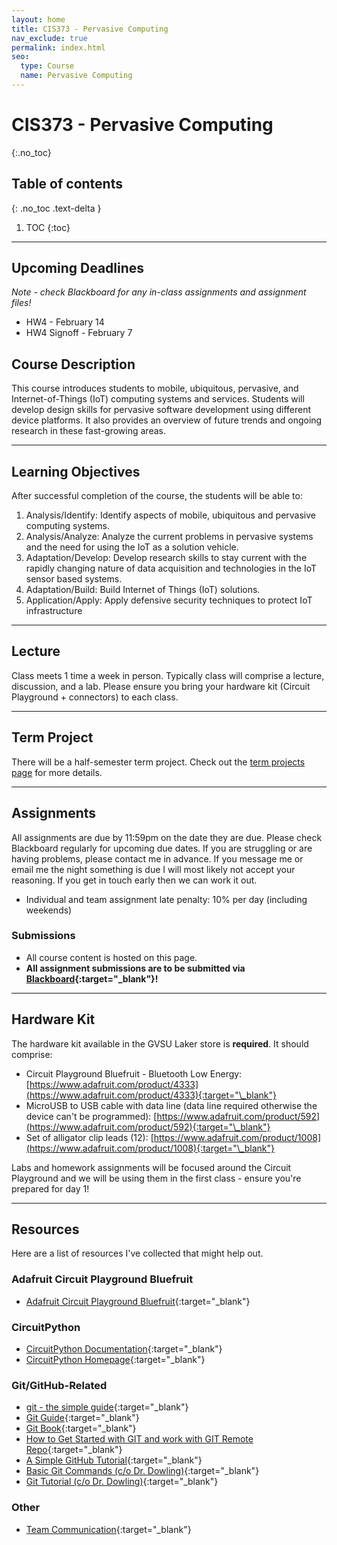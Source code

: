 ```yaml
---
layout: home
title: CIS373 - Pervasive Computing
nav_exclude: true
permalink: index.html
seo:
  type: Course
  name: Pervasive Computing
---
```


# CIS373 - Pervasive Computing
{:.no_toc}

## Table of contents
{: .no_toc .text-delta }

1. TOC
{:toc}

---

## Upcoming Deadlines

*Note - check Blackboard for any in-class assignments and assignment files!*

* HW4 - February 14
* HW4 Signoff - February 7

## Course Description

This course introduces students to mobile, ubiquitous, pervasive, and Internet-of-Things (IoT) computing systems and services. Students will develop design skills for pervasive software development using different device platforms. It also provides an overview of future trends and ongoing research in these fast-growing areas. 

---

## Learning Objectives

After successful completion of the course, the students will be able to:

1. Analysis/Identify: Identify aspects of mobile, ubiquitous and pervasive computing systems.
2. Analysis/Analyze: Analyze the current problems in pervasive systems and the need for using the IoT as a solution vehicle.
3. Adaptation/Develop: Develop research skills to stay current with the rapidly changing nature of data acquisition and technologies in the IoT sensor based systems.
4. Adaptation/Build: Build Internet of Things (IoT) solutions.
5. Application/Apply: Apply defensive security techniques to protect IoT infrastructure

---

## Lecture

Class meets 1 time a week in person.  Typically class will comprise a lecture, discussion, and a lab.  Please ensure you bring your hardware kit (Circuit Playground + connectors) to each class. 

---

## Term Project

There will be a half-semester term project.  Check out the [term projects page](term-projects) for more details.

---

## Assignments

All assignments are due by 11:59pm on the date they are due.  Please check Blackboard regularly for upcoming due dates.  If you are struggling or are having problems, please contact me in advance.  If you message me or email me the night something is due I will most likely not accept your reasoning.  If you get in touch early then we can work it out.

* Individual and team assignment late penalty: 10% per day (including weekends)

### Submissions

* All course content is hosted on this page.
* **All assignment submissions are to be submitted via [Blackboard](https://lms.gvsu.edu){:target="\_blank"}!**

---

## Hardware Kit

The hardware kit available in the GVSU Laker store is **required**.  It should comprise:

* Circuit Playground Bluefruit - Bluetooth Low Energy: [https://www.adafruit.com/product/4333](https://www.adafruit.com/product/4333){:target="\_blank"}
* MicroUSB to USB cable with data line (data line required otherwise the device can't be programmed): [https://www.adafruit.com/product/592](https://www.adafruit.com/product/592){:target="\_blank"}
* Set of alligator clip leads (12): [https://www.adafruit.com/product/1008](https://www.adafruit.com/product/1008){:target="\_blank"}

Labs and homework assignments will be focused around the Circuit Playground and we will be using them in the first class - ensure you're prepared for day 1!

---

## Resources

Here are a list of resources I've collected that might help out.

### Adafruit Circuit Playground Bluefruit 

* [Adafruit Circuit Playground Bluefruit](https://learn.adafruit.com/adafruit-circuit-playground-bluefruit?view=all){:target="\_blank"}

### CircuitPython

* [CircuitPython Documentation](https://learn.adafruit.com/welcome-to-circuitpython/circuitpython-documentation){:target="\_blank"}
* [CircuitPython Homepage](https://circuitpython.org/){:target="\_blank"}

### Git/GitHub-Related

* [git - the simple guide](http://rogerdudler.github.io/git-guide/){:target="_blank"}
* [Git Guide](https://github.com/git-guides){:target="_blank"}
* [Git Book](https://git-scm.com/book/en/v2/){:target="_blank"}
* [How to Get Started with GIT and work with GIT Remote Repo](https://www3.ntu.edu.sg/home/ehchua/programming/howto/Git_HowTo.html){:target="_blank"}
* [A Simple GitHub Tutorial](https://old.benjaminashbaugh.me/code/simple-git-github-tutorial){:target="_blank"}
* [Basic Git Commands (c/o Dr. Dowling)](https://docs.google.com/document/d/1uy1sltx6kQiiIRy_UdUoZsQknsmrcQjJGbfvhCCsK7Y/edit){:target="_blank"}
* [Git Tutorial (c/o Dr. Dowling)](https://docs.google.com/document/d/10EARJZhLLDXspfl4g1P3SS2zbHTWR1ru9ppP3W-NaT4/edit){:target="_blank"}

### Other

* [Team Communication](https://asana.com/resources/team-communication){:target="_blank"}
